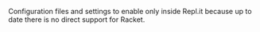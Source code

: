 Configuration files and settings to enable only inside Repl.it because up to date there is no direct support for Racket.

